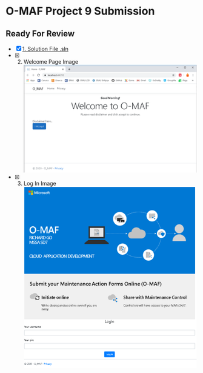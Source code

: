 # O-MAF Project 9 Submission
## Ready For Review

- [X] [1. Solution File .sln](https://github.com/gowebUSA/O-MAF)
- [X] 2. Welcome Page Image <br />
![Login Image](https://github.com/gowebUSA/MSSA-Project/blob/master/TSQL/Project-Step-7/prototype/WelcomePage.png)
- [X] 3. Log In Image <br />
![Login Image](https://github.com/gowebUSA/MSSA-Project/blob/master/TSQL/Project-Step-7/prototype/Login-Image.png)


